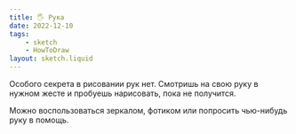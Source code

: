 ```yaml
---
title: 🖐 Рука
date: 2022-12-10
tags:
    - sketch
    - HowToDraw
layout: sketch.liquid
---
```


Особого секрета в рисовании рук нет. Смотришь на свою руку в нужном жесте и пробуешь нарисовать, пока не получится.

Можно воспользоваться зеркалом, фотиком или попросить чью-нибудь руку в помощь.

